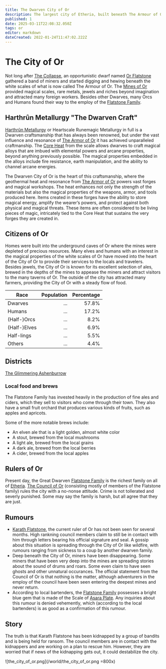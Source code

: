 ```yaml
---
title: The Dwarven City of Or
description: The largest city of Etheria, built beneath The Armour of Or.
published: 1
date: 2025-03-11T22:08:32.050Z
tags: or
editor: markdown
dateCreated: 2022-01-24T11:47:02.222Z
---
```


# The City of Or
Not long after [The Collapse](/i/17), an opportunistic dwarf named [Or Flatstone](/i/13) gathered a band of miners and started digging and hewing beneath the white scales of what is now called The Armour of Or. The [Mines of Or](/i/20) provided magical scales, rare metals, jewels and riches beyond imagination and attracted many foreign workers. Besides other Dwarves, many Orcs and Humans found their way to the employ of the [Flatstone Family](#).

## Harthrûn Metallurgy "The Dwarven Craft"
[Harthrûn Metallurgy](/i/64) or Heartscale Runemagic Metallurgy in full is a Dwarven craftsmanship that has always been renowned, but under the vast influence and resonance of [The Armor of Or](/i/12) it has achieved unparalleled craftmanship. The [Core Heat](/i/12) from the scale allows dwarves to craft magical alloys that are imbued with elemental powers and arcane properties, beyond anything previously possible. The magical properties embedded in the alloys include fire resistance, earth manipulation, and the ability to channel arcane energies.

The Dwarven City of Or is the heart of this craftsmanship, where the geothermal heat and resonance from [The Armor of Or](/i/12) powers vast forges and magical workshops. The heat enhances not only the strength of the materials but also the magical properties of the weapons, armor, and tools produced here. Items created in these forges have the ability to store magical energy, amplify the wearer’s powers, and protect against both physical and magical threats. These items are often considered to be living pieces of magic, intricately tied to the Core Heat that sustains the very forges they are created in.

## Citizens of Or
Homes were built into the underground caves of Or where the mines were depleted of precious resources. Many elves and humans with an interest in the magical properties of the white scales of Or have moved into the heart of the City of Or to provide their services to the locals and travelers. Besides jewels, the City of Or is known for its excellent selection of ales, brewed in the depths of the mines to appease the miners and attract visitors to the many taverns of Or. The outside of the city has attracted many farmers, providing the City of Or with a steady flow of food.

| Race         | Population | Percentage |
|--------------|-----------:|-----------:|
| Dwarves      | ...        | 57.8%      |
| Humans       | ...        | 17.2%      |
| (Half-)Orcs  | ...        | 8.2%       |
| (Half-)Elves | ...        | 6.9%       |
| Half-lings   | ...        | 5.5%       |
| Others       | ...        | 4.4%       |

## Districts

[The Glimmering Ashenburrow](/i/58)

### Local food and brews
The Flatstone Family has invested heavily in the production of fine ales and ciders, which they sell to visitors who come through their town. They also have a small fruit orchard that produces various kinds of fruits, such as apples and apricots.

Some of the more notable brews include:
- An elven ale that is a light golden, almost white color
- A stout, brewed from the local mushrooms
- A light ale, brewed from the local grains
- A dark ale, brewed from the local berries
- A cider, brewed from the local apples

## Rulers of Or
Present day, the Great Dwarven [Flatstone Family](#) is the richest family on all of [Etheria](/i/15). [The Council of Or](/i/18) (consisting mostly of members of the Flatstone family) rules the city with a no-nonse attitude. Crime is not tollerated and severly punished. Some may say the family is harsh, but all agree that they are just.

## Rumours
- [Karath Flatstone](/i/26), the current ruler of Or has not been seen for several months. High rankning council members claim to still be in contact with him through letters bearing his official signature and seal. A gossip about this situation is spreading through the City of Or like wildfire, with rumours ranging from sickness to a coup by another dwarven family.
- Deep beneath the City of Or, miners have been disappearing. Some miners that have been very deep into the mines are spreading stories about the sound of drums and roars. Some even claim to have seen ghosts and other unnatural occurances. The official statement from the Council of Or is that nothing is the matter, although adventurers in the employ of the council have been seen entering the deepest mines and never return.
- According to local bartenders, the [Flatstone Family](#) possesses a bright blue gem that is made of the Scale of [Asara Plate](/i/22). Any inquiries about this rumour is denied vehemently, which (according to the local bartenders) is as good as a confirmation of this rumour.

## Story
The truth is that Karath Flatstone has been kidnapped by a group of bandits and is being held for ransom. The council members are in contact with the kidnappers and are working on a plan to rescue him. However, they are worried that if news of the kidnapping gets out, it could destabilize the city.

![the_city_of_or.png](/world/the_city_of_or.png =800x)